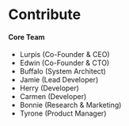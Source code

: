 # Contribute



#### Core Team

* Lurpis \(Co-Founder & CEO\)
* Edwin \(Co-Founder & CTO\)
* Buffalo \(System Architect\)
* Jamie \(Lead Developer\)
* Herry \(Developer\)
* Carmen \(Developer\)
* Bonnie \(Research & Marketing\)
* Tyrone \(Product Manager\)

